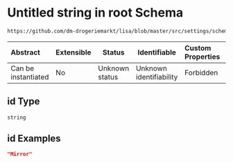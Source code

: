 # Untitled string in root Schema

```txt
https://github.com/dm-drogeriemarkt/lisa/blob/master/src/settings/schema.json#/properties/locations/items/properties/datastore_types/items/properties/id
```




| Abstract            | Extensible | Status         | Identifiable            | Custom Properties | Additional Properties | Access Restrictions | Defined In                                                                               |
| :------------------ | ---------- | -------------- | ----------------------- | :---------------- | --------------------- | ------------------- | ---------------------------------------------------------------------------------------- |
| Can be instantiated | No         | Unknown status | Unknown identifiability | Forbidden         | Allowed               | none                | [settings.schema.json\*](../../src/settings/settings.schema.json "open original schema") |

## id Type

`string`

## id Examples

```json
"Mirror"
```
